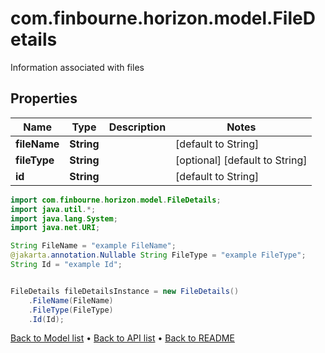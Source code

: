 # com.finbourne.horizon.model.FileDetails
Information associated with files

## Properties

Name | Type | Description | Notes
------------ | ------------- | ------------- | -------------
**fileName** | **String** |  | [default to String]
**fileType** | **String** |  | [optional] [default to String]
**id** | **String** |  | [default to String]

```java
import com.finbourne.horizon.model.FileDetails;
import java.util.*;
import java.lang.System;
import java.net.URI;

String FileName = "example FileName";
@jakarta.annotation.Nullable String FileType = "example FileType";
String Id = "example Id";


FileDetails fileDetailsInstance = new FileDetails()
    .FileName(FileName)
    .FileType(FileType)
    .Id(Id);
```


[Back to Model list](../README.md#documentation-for-models) &#8226; [Back to API list](../README.md#documentation-for-api-endpoints) &#8226; [Back to README](../README.md)
